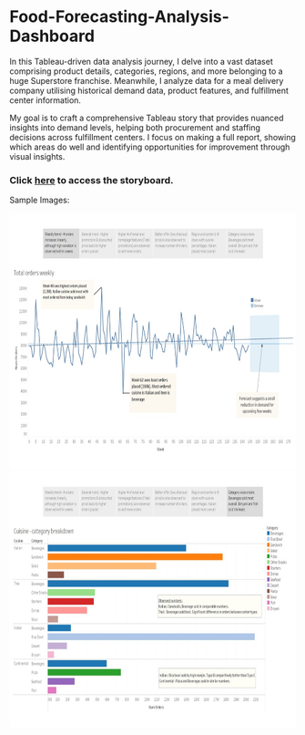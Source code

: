 # Food-Forecasting-Analysis-Dashboard

In this Tableau-driven data analysis journey, I delve into a vast dataset comprising product details, categories, regions, and more belonging to a huge Superstore franchise. Meanwhile, I analyze data for a meal delivery company utilising historical demand data, product features, and fulfillment center information. 

My goal is to craft a comprehensive Tableau story that provides nuanced insights into demand levels, helping both procurement and staffing decisions across fulfillment centers. I focus on making a full report, showing which areas do well and identifying opportunities for improvement through visual insights.

### Click [here](https://public.tableau.com/views/Food_forecasting_analysis_story/StatisticsofFoodItems?:language=en-US&:display_count=n&:origin=viz_share_link) to access the storyboard.

Sample Images:

<img src="https://github.com/Novid-Patsham/Food-Forecasting-Analysis-Dashboard/blob/master/Food_forecasting_analysis_imgs/Slide2.JPG" width="900" height="450">
<img src="https://github.com/Novid-Patsham/Food-Forecasting-Analysis-Dashboard/blob/master/Food_forecasting_analysis_imgs/Slide7.JPG" width="900" height="450">

